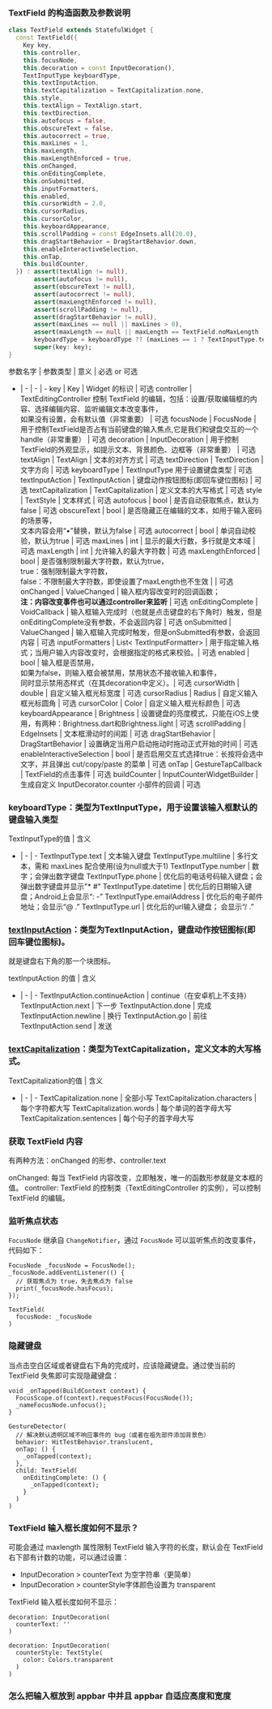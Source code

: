 ### TextField 的构造函数及参数说明

``` dart
class TextField extends StatefulWidget {
  const TextField({
    Key key,
    this.controller,
    this.focusNode,
    this.decoration = const InputDecoration(),
    TextInputType keyboardType,
    this.textInputAction,
    this.textCapitalization = TextCapitalization.none,
    this.style,
    this.textAlign = TextAlign.start,
    this.textDirection,
    this.autofocus = false,
    this.obscureText = false,
    this.autocorrect = true,
    this.maxLines = 1,
    this.maxLength,
    this.maxLengthEnforced = true,
    this.onChanged,
    this.onEditingComplete,
    this.onSubmitted,
    this.inputFormatters,
    this.enabled,
    this.cursorWidth = 2.0,
    this.cursorRadius,
    this.cursorColor,
    this.keyboardAppearance,
    this.scrollPadding = const EdgeInsets.all(20.0),
    this.dragStartBehavior = DragStartBehavior.down,
    this.enableInteractiveSelection,
    this.onTap,
    this.buildCounter,
  }) : assert(textAlign != null),
       assert(autofocus != null),
       assert(obscureText != null),
       assert(autocorrect != null),
       assert(maxLengthEnforced != null),
       assert(scrollPadding != null),
       assert(dragStartBehavior != null),
       assert(maxLines == null || maxLines > 0),
       assert(maxLength == null || maxLength == TextField.noMaxLength || maxLength > 0),
       keyboardType = keyboardType ?? (maxLines == 1 ? TextInputType.text : TextInputType.multiline),
       super(key: key);
}
```

参数名字 | 参数类型 |	意义	| 必选 or 可选
- | - | - | -
key	| Key	| Widget 的标识	| 可选
controller	| TextEditingController	控制 TextField 的编辑，包括：设置/获取编辑框的内容、选择编辑内容、监听编辑文本改变事件，<br>如果没有设置，会有默认值（非常重要）	| 可选
focusNode	| FocusNode	| 用于控制TextField是否占有当前键盘的输入焦点,它是我们和键盘交互的一个handle（非常重要）	| 可选
decoration	| InputDecoration	| 用于控制TextField的外观显示，如提示文本、背景颜色、边框等（非常重要）	| 可选
textAlign	| TextAlign	| 文本的对齐方式	| 可选
textDirection	| TextDirection	| 文字方向	| 可选
keyboardType	| TextInputType	用于设置键盘类型	| 可选
textInputAction |	TextInputAction	| 键盘动作按钮图标(即回车键位图标)	| 可选
textCapitalization	| TextCapitalization	| 定义文本的大写格式	| 可选
style	| TextStyle	| 文本样式	| 可选
autofocus |	bool	| 是否自动获取焦点，默认为false |	可选
obscureText	| bool	| 是否隐藏正在编辑的文本，如用于输入密码的场景等，<br>文本内容会用“•”替换，默认为false	| 可选
autocorrect |	bool	| 单词自动校验，默认为true	| 可选
maxLines	| int	| 显示的最大行数，多行就是文本域	| 可选
maxLength	| int	| 允许输入的最大字符数	| 可选
maxLengthEnforced	| bool	| 是否强制限制最大字符数，默认为true，<br>true：强制限制最大字符数，<br>false：不限制最大字符数，即使设置了maxLength也不生效	|  | 可选
onChanged	| ValueChanged	| 输入框内容改变时的回调函数；<br>**注：内容改变事件也可以通过controller来监听**	| 可选
onEditingComplete	| VoidCallback	| 输入框输入完成时（也就是点击键盘的右下角时）触发，但是onEditingComplete没有参数，不会返回内容	| 可选
onSubmitted |	ValueChanged	| 输入框输入完成时触发，但是onSubmitted有参数，会返回内容	| 可选
inputFormatters	| List< TextInputFormatter> |	用于指定输入格式；当用户输入内容改变时，会根据指定的格式来校验。| 可选
enabled	| bool	| 输入框是否禁用，<br>如果为false，则输入框会被禁用，禁用状态不接收输入和事件，<br>同时显示禁用态样式（在其decoration中定义）。| 可选
cursorWidth	| double	| 自定义输入框光标宽度	| 可选
cursorRadius	| Radius	| 自定义输入框光标圆角	| 可选
cursorColor	| Color	| 自定义输入框光标颜色	| 可选
keyboardAppearance	| Brightness	| 设置键盘的亮度模式，只能在iOS上使用，有两种：Brightness.dart和Brightness.light	| 可选
scrollPadding	| EdgeInsets	| 文本框滑动时的间距	| 可选
dragStartBehavior |	DragStartBehavior	| 设置确定当用户启动拖动时拖动正式开始的时间	| 可选
enableInteractiveSelection |	bool	| 是否启用交互式选择true：长按将会选中文字，并且弹出 cut/copy/paste 的菜单	| 可选
onTap	| GestureTapCallback	| TextField的点击事件	| 可选
buildCounter	| InputCounterWidgetBuilder	| 生成自定义 InputDecorator.counter 小部件的回调	| 可选

### keyboardType：类型为TextInputType，用于设置该输入框默认的键盘输入类型

TextInputType的值	| 含义
- | - | -
TextInputType.text	| 文本输入键盘
TextInputType.multiline	| 多行文本，需和 maxLines 配合使用(设为null或大于1)
TextInputType.number	| 数字；会弹出数字键盘
TextInputType.phone	| 优化后的电话号码输入键盘；会弹出数字键盘并显示"* #"
TextInputType.datetime	| 优化后的日期输入键盘；Android上会显示“: -”
TextInputType.emailAddress	| 优化后的电子邮件地址；会显示“@ .”
TextInputType.url	| 优化后的url输入键盘； 会显示“/ .”

### [textInputAction](https://api.flutter.dev/flutter/services/TextInputAction-class.html)：类型为TextInputAction，键盘动作按钮图标(即回车键位图标)。

就是键盘右下角的那一个块图标。

textInputAction 的值 | 含义
- | - | -
TextInputAction.continueAction | continue（在安卓机上不支持）
TextInputAction.next | 下一步
TextInputAction.done | 完成
TextInputAction.newline | 换行
TextInputAction.go | 前往
TextInputAction.send | 发送

### [textCapitalization](https://api.flutter.dev/flutter/services/TextCapitalization-class.html)：类型为TextCapitalization，定义文本的大写格式。

TextCapitalization的值	| 含义
- | - | -
TextCapitalization.none	| 全部小写
TextCapitalization.characters	| 每个字符都大写
TextCapitalization.words	| 每个单词的首字母大写
TextCapitalization.sentences	| 每个句子的首字母大写

### 获取 TextField 内容

有两种方法：onChanged 的形参、controller.text

onChanged: 每当 TextField 内容改变，立即触发，唯一的函数形参就是文本框的值。
controller: TextField 的控制类（TextEditingController 的实例），可以控制 TextField 的编辑。

### 监听焦点状态

`FocusNode` 继承自 `ChangeNotifier`，通过 `FocusNode` 可以监听焦点的改变事件，代码如下：

```
FocusNode _focusNode = FocusNode();
_focusNode.addEventListener(() {
  // 获取焦点为 true，失去焦点为 false
  print(_focusNode.hasFocus);
});

TextField(
  focusNode: _focusNode
)
```

### 隐藏键盘

当点击空白区域或者键盘右下角的完成时，应该隐藏键盘。通过使当前的 TextField 失焦即可实现隐藏键盘：

```
void _onTapped(BuildContext context) {
  FocusScope.of(context).requestFocus(FocusNode());
  _nameFocusNode.unfocus();
}

GestureDetector(
  // 解决默认透明区域不响应事件的 bug（或者在祖先部件添加背景色）
  behavior: HitTestBehavior.translucent,
  onTap: () {
    _onTapped(context);
  },
  child: TextField(
    onEditingComplete: () {
      _onTapped(context);
    }
  )
)
```

### TextField 输入框长度如何不显示？

可能会通过 maxlength 属性限制 TextField 输入字符的长度，默认会在 TextField 右下部有计数的功能，可以通过设置：
- InputDecoration > counterText 为空字符串（更简单）
- InputDecoration > counterStyle字体颜色设置为 transparent

TextField 输入框长度如何不显示：
``` 
decoration: InputDecoration(
  counterText: ''
)

decoration: InputDecoration(
  counterStyle: TextStyle(
    color: Colors.transparent
  )
)
```

### 怎么把输入框放到 appbar 中并且 appbar 自适应高度和宽度


